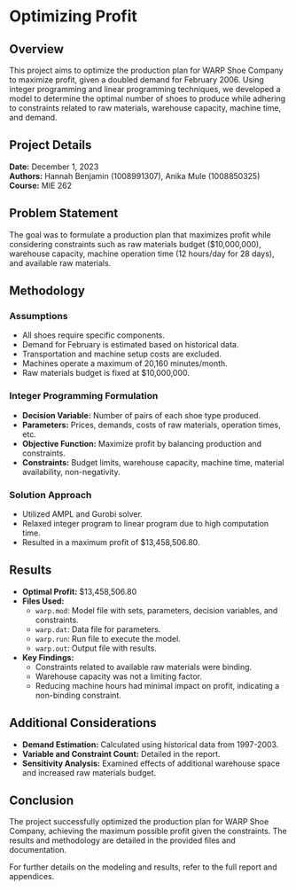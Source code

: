 # Optimizing Profit

## Overview

This project aims to optimize the production plan for WARP Shoe Company to maximize profit, given a doubled demand for February 2006. Using integer programming and linear programming techniques, we developed a model to determine the optimal number of shoes to produce while adhering to constraints related to raw materials, warehouse capacity, machine time, and demand.

## Project Details

**Date:** December 1, 2023  
**Authors:** Hannah Benjamin (1008991307), Anika Mule (1008850325)  
**Course:** MIE 262

## Problem Statement

The goal was to formulate a production plan that maximizes profit while considering constraints such as raw materials budget ($10,000,000), warehouse capacity, machine operation time (12 hours/day for 28 days), and available raw materials.

## Methodology

### Assumptions

- All shoes require specific components.
- Demand for February is estimated based on historical data.
- Transportation and machine setup costs are excluded.
- Machines operate a maximum of 20,160 minutes/month.
- Raw materials budget is fixed at $10,000,000.

### Integer Programming Formulation

- **Decision Variable:** Number of pairs of each shoe type produced.
- **Parameters:** Prices, demands, costs of raw materials, operation times, etc.
- **Objective Function:** Maximize profit by balancing production and constraints.
- **Constraints:** Budget limits, warehouse capacity, machine time, material availability, non-negativity.

### Solution Approach

- Utilized AMPL and Gurobi solver.
- Relaxed integer program to linear program due to high computation time.
- Resulted in a maximum profit of $13,458,506.80.

## Results

- **Optimal Profit:** $13,458,506.80
- **Files Used:**
  - `warp.mod`: Model file with sets, parameters, decision variables, and constraints.
  - `warp.dat`: Data file for parameters.
  - `warp.run`: Run file to execute the model.
  - `warp.out`: Output file with results.
- **Key Findings:**
  - Constraints related to available raw materials were binding.
  - Warehouse capacity was not a limiting factor.
  - Reducing machine hours had minimal impact on profit, indicating a non-binding constraint.

## Additional Considerations

- **Demand Estimation:** Calculated using historical data from 1997-2003.
- **Variable and Constraint Count:** Detailed in the report.
- **Sensitivity Analysis:** Examined effects of additional warehouse space and increased raw materials budget.

## Conclusion

The project successfully optimized the production plan for WARP Shoe Company, achieving the maximum possible profit given the constraints. The results and methodology are detailed in the provided files and documentation.

For further details on the modeling and results, refer to the full report and appendices.
